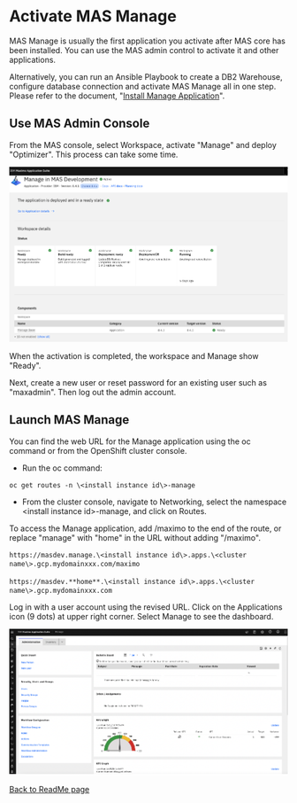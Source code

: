 # Activate MAS Manage

MAS Manage is usually the first application you activate after MAS core has been installed. You can use 
the MAS admin control to activate it and other applications.

Alternatively, you can run an Ansible Playbook to create a DB2
Warehouse, configure database connection and activate MAS Manage all in
one step. Please refer to the document, "[Install Manage
Application](https://ibm-mas.github.io/ansible-devops/playbooks/oneclick-manage/)".

## Use MAS Admin Console

From the MAS console, select Workspace, activate "Manage" and deploy
"Optimizer". This process can take some time.

![MAS Workspace](../media/mas-workspace.png)

When the activation is completed, the workspace and Manage show "Ready".

Next, create a new user or reset password for an existing user such as
"maxadmin". Then log out the admin account.

## Launch MAS Manage

You can find the web URL for the Manage application using the oc command
or from the OpenShift cluster console.

- Run the oc command: 

```
oc get routes -n \<install instance id\>-manage
```

- From the cluster console, navigate to Networking, select the
    namespace \<install instance id\>-manage, and click on Routes.

To access the Manage application, add /maximo to the end of the route,
or replace "manage" with "home" in the URL without adding "/maximo".

```
https://masdev.manage.\<install instance id\>.apps.\<cluster
name\>.gcp.mydomainxxx.com/maximo

https://masdev.**home**.\<install instance id\>.apps.\<cluster
name\>.gcp.mydomainxxx.com

```

Log in with a user account using the revised URL. Click on the
Applications icon (9 dots) at upper right corner. Select Manage to see
the dashboard.

![MAS Manage Dashboard](../media/mas-manage-dashboard.png)


[Back to ReadMe page](../README.md)